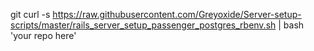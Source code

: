 git curl -s https://raw.githubusercontent.com/Greyoxide/Server-setup-scripts/master/rails_server_setup_passenger_postgres_rbenv.sh | bash 'your repo here'
